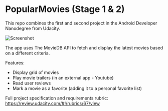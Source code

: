 # PopularMovies (Stage 1 & 2)

This repo combines the first and second project in the Android Developer Nanodegree from Udacity.

 ![Screenshot](https://lh3.googleusercontent.com/AREzW36ClrLuz28uAYVsbwSwG204CDBc6tHQjoCieN6dIAxJowoEB2wJTHR_FknVMZJXGAbFEXA08Bc4RhcV0H6W6CZ4Ad_6g-MQNzP2FPZuNHEUl28zrJAGdi38WMIWViIq36RXRM7Jr5VmkyKZhhd4eH5FHLDzHz6KzgzdNpeMUNkHne3xfQThkCTzbM48s3JAPU58Ljpwc6zDS72nVWKg0xmFcr3PCgmuJAC_YrfAeavuSLu00rZRVdYHq1WlO-qoHbk-WYhsNa3hhAn7rQ0DeBx4utxjHtEM3Adif_3EGgYHo5ONwp9OvURPQttXnw-BQGZXYbg8hH0imajjsowx_M77ZJtvVf5w1aWfm3Io4kCrXzZkaWACmoye0q5HT6lvF0uPRpDQRH1HkdMNIVprm67HoXO9L_1fKR4rwDlp15kjeWhLpSutnHpoFw9rxj2kgDrqGI-Jy2lCjrObOqsjAqxstN304e67SqvfTS5dUL6u01TFmIVOi3No__SDfcvI93CsWZfvzmyPnmgSc0uQqcuDy4aPCQYZR_nLfn_OdIBZSs1Y1CpRO47TPf4VOeX32dvY-R8UhtOTulmZcWtToN7DpJ8-jdOxLxNo=s848-no) 


The app uses The MovieDB API to fetch and display the latest movies based on a different criteria. 

Features:
 - Display grid of movies
 - Play movie trailers (in an external app - Youtube)
 - Read user reviews
 - Mark a movie as a favorite (adding it to a personal favorite list)
 
 Full project specification and requirements rubric: https://review.udacity.com/#!/rubrics/67/view
 
 
